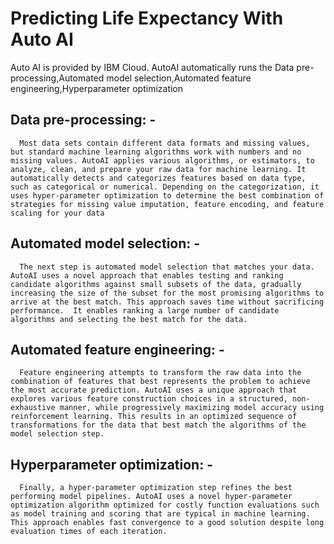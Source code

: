 # Predicting Life Expectancy With Auto AI

Auto AI is provided by IBM Cloud.
AutoAI automatically runs the Data pre-processing,Automated model selection,Automated feature engineering,Hyperparameter optimization

## Data pre-processing: -

      Most data sets contain different data formats and missing values, but standard machine learning algorithms work with numbers and no missing values. AutoAI applies various algorithms, or estimators, to analyze, clean, and prepare your raw data for machine learning. It automatically detects and categorizes features based on data type, such as categorical or numerical. Depending on the categorization, it uses hyper-parameter optimization to determine the best combination of  strategies for missing value imputation, feature encoding, and feature scaling for your data
## Automated model selection: -

      The next step is automated model selection that matches your data.  AutoAI uses a novel approach that enables testing and ranking candidate algorithms against small subsets of the data, gradually increasing the size of the subset for the most promising algorithms to arrive at the best match. This approach saves time without sacrificing performance.  It enables ranking a large number of candidate algorithms and selecting the best match for the data.
## Automated feature engineering: -

      Feature engineering attempts to transform the raw data into the combination of features that best represents the problem to achieve the most accurate prediction. AutoAI uses a unique approach that explores various feature construction choices in a structured, non-exhaustive manner, while progressively maximizing model accuracy using reinforcement learning. This results in an optimized sequence of  transformations for the data that best match the algorithms of the model selection step.
## Hyperparameter optimization: -

      Finally, a hyper-parameter optimization step refines the best performing model pipelines. AutoAI uses a novel hyper-parameter optimization algorithm optimized for costly function evaluations such as model training and scoring that are typical in machine learning. This approach enables fast convergence to a good solution despite long evaluation times of each iteration.
